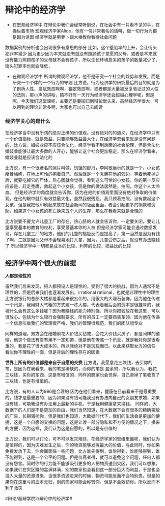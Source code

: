 # 辩论中的经济学
* 在宏观经济学中
在辩论中我们会经常听到说，在社会中有一只看不见的手，在操纵着市场
宏观经济学家Alice，他有一句非常著名的话叫，做一切行为为都是因为诱因
经济学就是用萝卜跟大棒教你看待社会问题

数据案例的分析也会出现很多有意思的部分
比如，这个堕胎率的上升，会让街头犯罪率减少
因为更少因为本来就没有就没有照顾孩子意愿的父母，或者是本来就没有能力照顾孩子的父母就不会有孩子，所以生长环境恶劣的孩子的数量减少了，街头犯罪率也就会降低，

* 在微观经济学中
所谓的微观经济学，他不是研究一个社会的趋势和发展，而是研究一个个体的一个行为的守则
比方说，行为经济学的研究最后的目的就是为了剖析人性，禀赋效应啊啊，锚定效应啊，或者都是大量被反复验证过的人性的法则，那小声的讲哈，搞不好有一天行为经济学还会超越心理学呢，但是呢，今天我们这堂课呢，主要还是要回归到辩论里头来，虽然经济学很大，可以用到的理论非常多啊，大家也可以自己去阅读

### 经济学关心的是什么
在经济学当中没有所谓的绝对正确的价值观，没有绝对的的道义，在经济学中只有一个价值指标，就是效益，只要能够效益最大化，在经济学忠看来就是没有问题的，比方说，娼妓业应不应该合法化，经济学看不到后面的社会伦理，但是合法化娼妓业能够让最大多数的人开心，能够让这个社会更加稳定，那么在经济学看来，娼妓业就是应该合法化的

比方说，有一个很著名的照片叫做，饥饿的舒丹，李阿敏展示的就是一个，小女孩瘦骨嶙峋，在地上可怜的抱着自己，然后就是一个秃鹰在他的旁边，等着他死掉之后，就要吃掉它的尸体，热心肠就会觉得，看到这么可怜的小女孩，你的第一反应应该是，赶走秃鹰，救起这个小女孩，但是你的做法居然是，拍照。你这个人太冷血。
但是经济学的角度就会告诉你，因为在他的价值观里面没有绝对争取的价值观，在他的眼中就只有效益最大化，虽然我很残忍，我只顾着拍照，没有救起这个女孩，但是我把他印刷起来放在社会新闻的版面里面，者会引起更多的捐款和资助，如果这个小女孩的死亡换来五个人的生存，那么在我看来就是合理的

比方说要不要允许儿童工厂的存在，热心肠的人就会告诉你，一定要关闭，要让儿童享受基本的教育的权利，享受最基本你的人权
但是经济学家可能会通过数据发现，存在儿童工厂的地方，他们的儿童的福祉反而是提高了，第一当然是因为有钱了啊，二就是因为父母不会轻易地打儿童，因为，儿童受伤之后，就没有办法赚钱了
所以经济学中一切都是成本的比较，利弊的比较，损益比的比较 

## 经济学中两个很大的前提
**人都是理性的**

虽然我们后来发现，把人都预设人是理性的，受到了很大的挑战，因为人通常不是理性的，但是后来我们也逐渐发展出，irrational rational，也就是非理性中的理性
比方说银行的总部大楼都是看起来很宏伟的，用很大的大理石装饰，因为他在传递一个讯息，我用财大气粗的方式建一栋大楼，代表着我后面的资本是很雄厚的，我被什么会有这么多钱呢？因为我赚钱的能力特别强，所以你把钱放在我这里，可以很放心。包括为什么银行会强制要求，所有的员工一定要西装革领，因为他在传递一个信息叫做我们的管理很严格，我们的管理很规范，我们的团队很专业

同样的道理，男方会在结婚前花大价钱买钻戒，会花大价钱买房子，都是同样的道理，他这个做法有没有用不一定知道，但是他在传递一个讯息，就是我对你是很看重的，我是花了很大成本的，所以我绝对不是玩玩而已。以此来获取女方的信任
看似你不理性的一面，但是背后的理性存在的因素

**世界上所有的价值都是来自于自愿的交换**
比方说，我愿意花三块钱，去买你的笔，是因为在我看来，我的笔是稀缺的，而你的笔是 盈余的，所以我认为，我花三块钱，买你的东西，这是有增值的，同样的商家也会觉得，自己卖掉了笔收货了三块钱，也是有增值的。

比方说，有的人认为996是合理的
因为在他们看来，健康在目前看来不是最重要的，钱才是最重要的，因为如果没有钱可能我没有办法向自己的女朋友求婚，如果没有钱，可能我没有办法用上最新的手机，于是我用健康拿来换钱。
同样的，大数据下的人们是不是更加的自由，我们当然知道，在大数据下会有很多的精确投放的广告，长期骚扰你，但是我们也知道，大数据时代下，我们的生活会是更加的便捷，这是一个自愿的交换的问题，这是让渡一部分隐私和不方便的情况之下，换来的方便，因为这样，我们认为这是自愿的，所以是有价值的

比方说，我们可以讨论，可不可以发灾难财，在经济学家的思维里面呢，我们认为是值得的，因为灾难发生之后，你的物资能够发挥最大的价值，与此同时，你如果免费发放下去，你会面面临一些问题，比方谁先得到，谁后得到，谁能够得到，谁不能得到，这是一个公平的问题。但是价高者得，就可以避免这个问题，任何人都没有怨言。同时你的行为能不能够吸引更多的人把物资送到灾区，我们可以想象，如果我们在灾区赚的盆满钵满，别的商家也会看到这一部分巨大而利益，于是也会投入大量的资源进来，当很多资源进来的时候，物资可能反而不会特别贵，但是如果你在这里亏的血本无归，别的商家可能会称赞你，但是不会效仿你。所以反而不利于救灾



















#辩论/超辩学院2/辩论中的经济学#